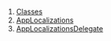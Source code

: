 

1. [Classes](file-___home_harshil_Desktop_open-source_palisadoes_talawa_lib_utils_app_localization/#classes)
2. [AppLocalizations](file-___home_harshil_Desktop_open-source_palisadoes_talawa_lib_utils_app_localization/AppLocalizations-class.html)
3. [AppLocalizationsDelegate](file-___home_harshil_Desktop_open-source_palisadoes_talawa_lib_utils_app_localization/AppLocalizationsDelegate-class.html)
